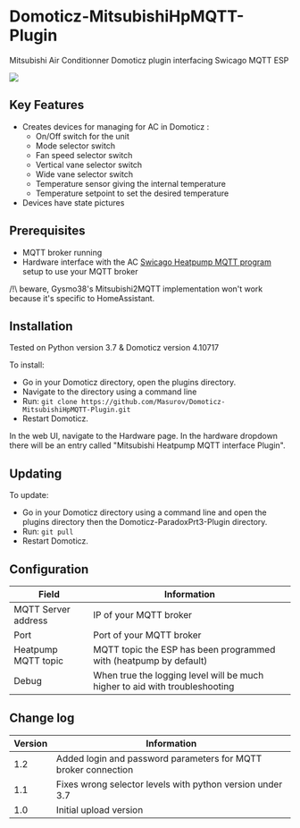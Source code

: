 # Domoticz-MitsubishiHpMQTT-Plugin
Mitsubishi Air Conditionner Domoticz plugin interfacing Swicago MQTT ESP

<img src="https://github.com/Masurov/Domoticz-MitsubishiHpMQTT-Plugin/blob/master/devices.png"/>

## Key Features

* Creates devices for managing for AC in Domoticz :
  * On/Off switch for the unit
  * Mode selector switch
  * Fan speed selector switch
  * Vertical vane selector switch
  * Wide vane selector switch
  * Temperature sensor giving the internal temperature
  * Temperature setpoint to set the desired temperature
* Devices have state pictures

## Prerequisites 

* MQTT broker running
* Hardware interface with the AC [Swicago Heatpump MQTT program](https://github.com/SwiCago/HeatPump/tree/master/examples/mitsubishi_heatpump_mqtt_esp8266_esp32) setup to use your MQTT broker

/!\ beware, Gysmo38's Mitsubishi2MQTT implementation won't work because it's specific to HomeAssistant.
 
## Installation

Tested on Python version 3.7 & Domoticz version 4.10717

To install:

* Go in your Domoticz directory, open the plugins directory.
* Navigate to the directory using a command line
* Run: ```git clone https://github.com/Masurov/Domoticz-MitsubishiHpMQTT-Plugin.git```
* Restart Domoticz.

In the web UI, navigate to the Hardware page. In the hardware dropdown there will be an entry called "Mitsubishi Heatpump MQTT interface Plugin".

## Updating

To update:
* Go in your Domoticz directory using a command line and open the plugins directory then the Domoticz-ParadoxPrt3-Plugin directory.
* Run: ```git pull```
* Restart Domoticz.

## Configuration

| Field | Information|
| ----- | ---------- |
| MQTT Server address | IP of your MQTT broker |
| Port | Port of your MQTT broker |
| Heatpump MQTT topic | MQTT topic the ESP has been programmed with (heatpump by default) |
| Debug | When true the logging level will be much higher to aid with troubleshooting |

## Change log

| Version | Information|
| ----- | ---------- |
| 1.2 | Added login and password parameters for MQTT broker connection |
| 1.1 | Fixes wrong selector levels with python version under 3.7 |
| 1.0 | Initial upload version |
